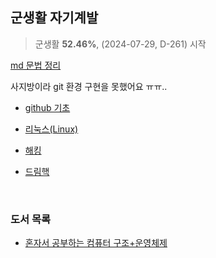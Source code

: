 ## 군생활 자기계발
>군생활 __52.46%__,  (2024-07-29,  D-261) 시작

[md 문법 정리](https://velog.io/@phobos90/%EB%A7%88%ED%81%AC%EB%8B%A4%EC%9A%B4%EB%AC%B8%EB%B2%95%EC%A0%95%EB%A6%AC)

사지방이라 git 환경 구현을 못했어요 ㅠㅠ..

  - [github 기초](https://github.com/ckrhehfl/study/tree/main/github)

  - [리눅스(Linux)](https://github.com/ckrhehfl/study/tree/main/Linux)

  - [해킹](https://github.com/ckrhehfl/study/tree/main/hacking)

  - [드림핵](https://github.com/ckrhehfl/study/tree/main/dreamhack)

<br>

### 도서 목록

  - [혼자서 공부하는 컴퓨터 구조+운영체제]()

 

